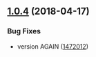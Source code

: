 <a name="1.0.4"></a>
## [1.0.4](https://github.com/tenproduct/oa3-api-defender/compare/v1.0.3...v1.0.4) (2018-04-17)


### Bug Fixes

* version AGAIN ([1472012](https://github.com/tenproduct/oa3-api-defender/commit/1472012))
